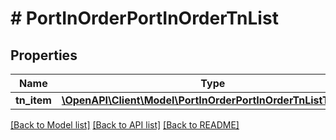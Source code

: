 # # PortInOrderPortInOrderTnList

## Properties

Name | Type | Description | Notes
------------ | ------------- | ------------- | -------------
**tn_item** | [**\OpenAPI\Client\Model\PortInOrderPortInOrderTnListTnItem[]**](PortInOrderPortInOrderTnListTnItem.md) |  |

[[Back to Model list]](../../README.md#models) [[Back to API list]](../../README.md#endpoints) [[Back to README]](../../README.md)
